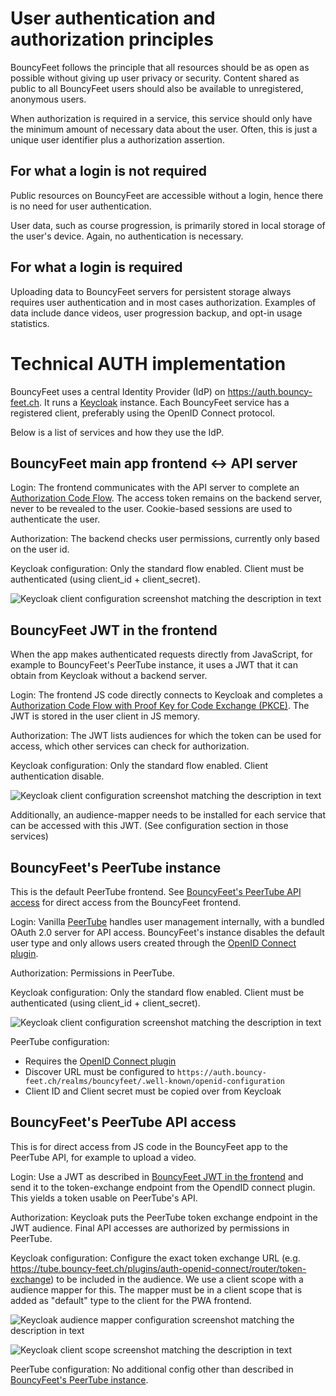 # User authentication and authorization principles

BouncyFeet follows the principle that all resources should be as open as possible without giving up user privacy or security.
Content shared as public to all BouncyFeet users should also be available to unregistered, anonymous users.

When authorization is required in a service, this service should only have the minimum amount of necessary data about the user.
Often, this is just a unique user identifier plus a authorization assertion.


## For what a login is not required

Public resources on BouncyFeet are accessible without a login, hence there is no need for user authentication.

User data, such as course progression, is primarily stored in local storage of the user's device. Again, no authentication is necessary.


## For what a login is required

Uploading data to BouncyFeet servers for persistent storage always requires user authentication and in most cases authorization.
Examples of data include dance videos, user progression backup, and opt-in usage statistics.


# Technical AUTH implementation

BouncyFeet uses a central Identity Provider (IdP) on https://auth.bouncy-feet.ch.
It runs a [Keycloak](https://www.keycloak.org/) instance.
Each BouncyFeet service has a registered client, preferably using the OpenID Connect protocol.

Below is a list of services and how they use the IdP.


## BouncyFeet main app frontend <-> API server

Login:
The frontend communicates with the API server to complete an [Authorization Code Flow](https://datatracker.ietf.org/doc/html/rfc6749#section-4.1).
The access token remains on the backend server, never to be revealed to the user.
Cookie-based sessions are used to authenticate the user.

Authorization:
The backend checks user permissions, currently only based on the user id.

Keycloak configuration:
Only the standard flow enabled.
Client must be authenticated (using client_id + client_secret).

![Keycloak client configuration screenshot matching the description in text](./img/auth/api-backend-client.png)


## BouncyFeet JWT in the frontend

When the app makes authenticated requests directly from JavaScript, for example to BouncyFeet's PeerTube instance, it uses a JWT that it can obtain from Keycloak without a backend server.

Login:
The frontend JS code directly connects to Keycloak and completes a [Authorization Code Flow with Proof Key for Code Exchange (PKCE)](https://datatracker.ietf.org/doc/html/rfc7636).
The JWT is stored in the user client in JS memory.

Authorization:
The JWT lists audiences for which the token can be used for access, which other services can check for authorization. 


Keycloak configuration:
Only the standard flow enabled.
Client authentication disable.

![Keycloak client configuration screenshot matching the description in text](./img/auth/pwa-frontend-client.png)

Additionally, an audience-mapper needs to be installed for each service that can be accessed with this JWT. (See configuration section in those services)


## BouncyFeet's PeerTube instance

This is the default PeerTube frontend.
See [BouncyFeet's PeerTube API access](#bouncyfeets-peertube-api-access) for direct access from the BouncyFeet frontend.

Login:
Vanilla [PeerTube](https://github.com/Chocobozzz/PeerTube) handles user management internally, with a bundled OAuth 2.0 server for API access.
BouncyFeet's instance disables the default user type and only allows users created through the [OpenID Connect plugin](https://framagit.org/framasoft/peertube/official-plugins/tree/master/peertube-plugin-auth-openid-connect).

Authorization:
Permissions in PeerTube.

Keycloak configuration:
Only the standard flow enabled.
Client must be authenticated (using client_id + client_secret).

![Keycloak client configuration screenshot matching the description in text](./img/auth/api-backend-client.png)

PeerTube configuration:

- Requires the [OpenID Connect plugin](https://framagit.org/framasoft/peertube/official-plugins/tree/master/peertube-plugin-auth-openid-connect)
- Discover URL must be configured to `https://auth.bouncy-feet.ch/realms/bouncyfeet/.well-known/openid-configuration`
- Client ID and Client secret must be copied over from Keycloak


## BouncyFeet's PeerTube API access

This is for direct access from JS code in the BouncyFeet app to the PeerTube API, for example to upload a video.

Login:
Use a JWT as described in [BouncyFeet JWT in the frontend](#bouncyfeet-jwt-in-the-frontend) and send it to the token-exchange endpoint from the OpendID connect plugin. This yields a token usable on PeerTube's API.

Authorization:
Keycloak puts the PeerTube token exchange endpoint in the JWT audience.
Final API accesses are authorized by permissions in PeerTube.

Keycloak configuration:
Configure the exact token exchange URL (e.g. https://tube.bouncy-feet.ch/plugins/auth-openid-connect/router/token-exchange) to be included in the audience. We use a client scope with a audience mapper for this. The mapper must be in a client scope that is added as "default" type to the client for the PWA frontend.

![Keycloak audience mapper configuration screenshot matching the description in text](./img/auth/aud-mapper.png)

![Keycloak client scope screenshot matching the description in text](./img/auth/add_client_scope.png)

PeerTube configuration:
No additional config other than described in [BouncyFeet's PeerTube instance](#bouncyfeets-peertube-instance).
